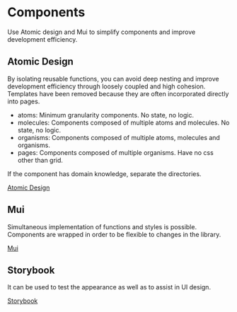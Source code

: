 # Components

Use Atomic design and Mui to simplify components and improve development efficiency.

## Atomic Design

By isolating reusable functions, you can avoid deep nesting and improve development efficiency through loosely coupled and high cohesion.
Templates have been removed because they are often incorporated directly into pages.

* atoms: Minimum granularity components. No state, no logic.
* molecules: Components composed of multiple atoms and molecules. No state, no logic.
* organisms: Components composed of multiple atoms, molecules and organisms.
* pages: Components composed of multiple organisms. Have no css other than grid.

If the component has domain knowledge, separate the directories.

[Atomic Design](https://atomicdesign.bradfrost.com/)

## Mui

Simultaneous implementation of functions and styles is possible.
Components are wrapped in order to be flexible to changes in the library.

[Mui](https://mui.com/)

## Storybook

It can be used to test the appearance as well as to assist in UI design.

[Storybook](https://storybook.js.org/)